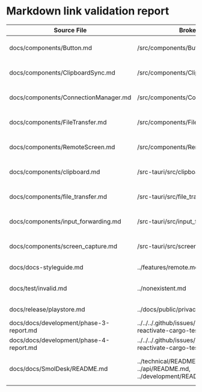 # Markdown link validation report

| Source File | Broken Link | Fix |
| --- | --- | --- |
| docs/components/Button.md | /src/components/Button.tsx | linked to GitHub source |
| docs/components/ClipboardSync.md | /src/components/ClipboardSync.tsx | linked to GitHub source |
| docs/components/ConnectionManager.md | /src/components/ConnectionManager.tsx | linked to GitHub source |
| docs/components/FileTransfer.md | /src/components/FileTransfer.tsx | linked to GitHub source |
| docs/components/RemoteScreen.md | /src/components/RemoteScreen.tsx | linked to GitHub source |
| docs/components/clipboard.md | /src-tauri/src/clipboard/mod.rs | linked to GitHub source |
| docs/components/file_transfer.md | /src-tauri/src/file_transfer/mod.rs | linked to GitHub source |
| docs/components/input_forwarding.md | /src-tauri/src/input_forwarding/mod.rs | linked to GitHub source |
| docs/components/screen_capture.md | /src-tauri/src/screen_capture/mod.rs | linked to GitHub source |
| docs/docs-styleguide.md | ../features/remote.md | corrected relative path |
| docs/test/invalid.md | ../nonexistent.md | replaced with docs-styleguide.md |
| docs/release/playstore.md | ../docs/public/privacy-policy.html | linked to GitHub HTML |
| docs/docs/development/phase-3-report.md | ../../../.github/issues/phase-4-reactivate-cargo-test.md | linked to issue #4 |
| docs/docs/development/phase-4-report.md | ../../../.github/issues/phase-4-reactivate-cargo-test.md | linked to issue #4 |
| docs/docs/SmolDesk/README.md | ../technical/README.md, ../api/README.md, ../development/README.md | redirected to architecture, api, and dev-tools |
